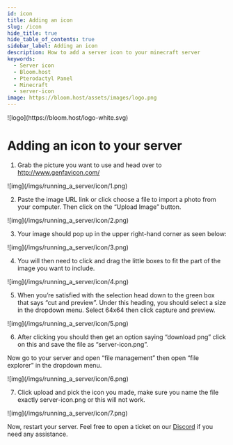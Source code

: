 ```yaml
---
id: icon
title: Adding an icon
slug: /icon
hide_title: true
hide_table_of_contents: true
sidebar_label: Adding an icon
description: How to add a server icon to your minecraft server
keywords:
  - Server icon
  - Bloom.host
  - Pterodactyl Panel
  - Minecraft
  - server-icon
image: https://bloom.host/assets/images/logo.png
---
```


<div class="text--center">
![logo](https://bloom.host/logo-white.svg)
<h1>Adding an icon to your server</h1>
</div>

1. Grab the picture you want to use and head over to http://www.genfavicon.com/


<div class="text--center">![img](/imgs/running_a_server/icon/1.png)</div>

2. Paste the image URL link or click choose a file to import a photo from your computer. Then click on the “Upload Image” button.

<div class="text--center">![img](/imgs/running_a_server/icon/2.png)</div>

3. Your image should pop up in the upper right-hand corner as seen below:

<div class="text--center">![img](/imgs/running_a_server/icon/3.png)</div>

4. You will then need to click and drag the little boxes to fit the part of the image you want to include.

<div class="text--center">![img](/imgs/running_a_server/icon/4.png)</div>

5. When you’re satisfied with the selection head down to the green box that says “cut and preview”. Under this heading, you should select a size in the dropdown menu. Select 64x64 then click capture and preview.

<div class="text--center">![img](/imgs/running_a_server/icon/5.png)</div>


6. After clicking you should then get an option saying “download png” click on this and save the file as “server-icon.png”. 

Now go to your server and open “file management” then open “file explorer” in the dropdown menu.

<div class="text--center">![img](/imgs/running_a_server/icon/6.png)</div>

7. Click upload and pick the icon you made, make sure you name the file exactly server-icon.png or this will not work.

<div class="text--center">![img](/imgs/running_a_server/icon/7.png)</div>

Now, restart your server. Feel free to open a ticket on our [Discord](https://discord.gg/bloom) if you need any assistance. 



